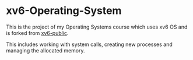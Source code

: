 # xv6-Operating-System

This is the project of my Operating Systems course which uses xv6 OS and is forked from [xv6-public](https://github.com/mit-pdos/xv6-public).

This includes working with system calls, creating new processes and managing the allocated memory.
